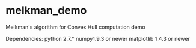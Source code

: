 # melkman_demo
Melkman's algorithm for Convex Hull computation demo

Dependencies:
python 2.7.*
numpy1.9.3 or newer
matplotlib 1.4.3 or newer
